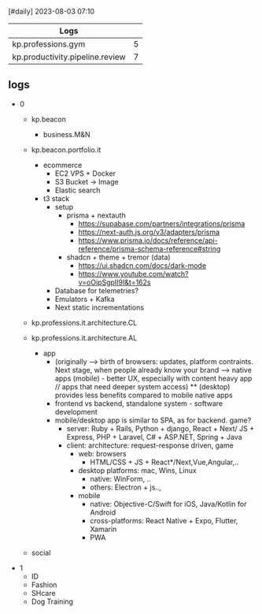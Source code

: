 [#daily]
2023-08-03
07:10

| Logs                            |     |
| ------------------------------- | --- |
| kp.professions.gym              | 5   |
| kp.productivity.pipeline.review | 7   |

## logs
- 0
	- kp.beacon
		- business.M&N
	- kp.beacon.portfolio.it
		-  ecommerce
			- EC2 VPS + Docker
			- S3 Bucket -> Image
			- Elastic search
		- t3 stack
			- setup
				- prisma + nextauth
					- https://supabase.com/partners/integrations/prisma
					- https://next-auth.js.org/v3/adapters/prisma
					- https://www.prisma.io/docs/reference/api-reference/prisma-schema-reference#string
				- shadcn  + theme + tremor (data)
					- https://ui.shadcn.com/docs/dark-mode
					- https://www.youtube.com/watch?v=oOipSgpII9I&t=162s
			- Database for telemetries?
			- Emulators + Kafka
			- Next static incrementations

	- kp.professions.it.architecture.CL
	- kp.professions.it.architecture.AL
		- app 
			- (originally --> birth of browsers: updates, platform contraints. Next stage, when people already know your brand --> native apps (mobile) - better UX, especially with content heavy app //  apps that need deeper system access) ** (desktop) provides less benefits compared to mobile native apps
			- frontend vs backend, standalone system - software development
			- mobile/desktop app is similar to SPA, as for backend. game? 
				- server: Ruby + Rails, Python + django, React + Next/ JS + Express, PHP + Laravel, C# + ASP.NET, Spring + Java
				- client: architecture: request-response driven, game
					- web: browsers
						- HTML/CSS + JS +  React*/Next,Vue,Angular,..
					- desktop platforms: mac, Wins, Linux
						- native: WinForm, ..
						- others: Electron + js..,
					- mobile
						- native:  Objective-C/Swift for iOS, Java/Kotlin for Android
						- cross-platforms: React Native + Expo, Flutter, Xamarin
						- PWA
	- social
- 1
	- ID
	- Fashion
	- SHcare
	- Dog Training


